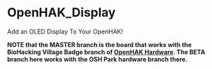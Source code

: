 # OpenHAK_Display
Add an  OLED Display To Your OpenHAK!

**NOTE that the MASTER branch is the board that works with the BioHacking Village Badge branch of [OpenHAK Hardware](https://github.com/OpenHAK/OpenHAK_Hardware). The BETA branch here works with the OSH Park hardware branch there.**
